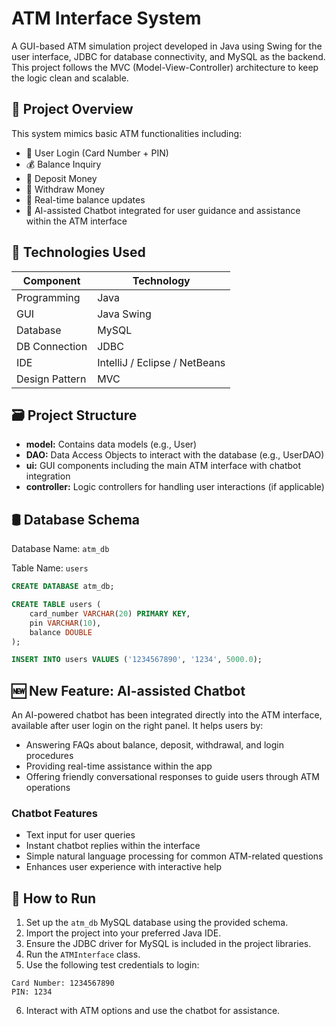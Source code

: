 # ATM Interface System

A GUI-based ATM simulation project developed in Java using Swing for the user interface, JDBC for database connectivity, and MySQL as the backend. This project follows the MVC (Model-View-Controller) architecture to keep the logic clean and scalable.

## 📌 Project Overview

This system mimics basic ATM functionalities including:

* 🔐 User Login (Card Number + PIN)
* 💰 Balance Inquiry
* 💸 Deposit Money
* 🏧 Withdraw Money
* 🔄 Real-time balance updates
* 🤖 AI-assisted Chatbot integrated for user guidance and assistance within the ATM interface

## 🧰 Technologies Used

| Component      | Technology                    |
| -------------- | ----------------------------- |
| Programming    | Java                          |
| GUI            | Java Swing                    |
| Database       | MySQL                         |
| DB Connection  | JDBC                          |
| IDE            | IntelliJ / Eclipse / NetBeans |
| Design Pattern | MVC                           |

## 🗃️ Project Structure

* **model:** Contains data models (e.g., User)
* **DAO:** Data Access Objects to interact with the database (e.g., UserDAO)
* **ui:** GUI components including the main ATM interface with chatbot integration
* **controller:** Logic controllers for handling user interactions (if applicable)

## 🛢️ Database Schema

Database Name: `atm_db`

Table Name: `users`

```sql
CREATE DATABASE atm_db;

CREATE TABLE users (
    card_number VARCHAR(20) PRIMARY KEY,
    pin VARCHAR(10),
    balance DOUBLE
);

INSERT INTO users VALUES ('1234567890', '1234', 5000.0);
```

## 🆕 New Feature: AI-assisted Chatbot

An AI-powered chatbot has been integrated directly into the ATM interface, available after user login on the right panel. It helps users by:

* Answering FAQs about balance, deposit, withdrawal, and login procedures
* Providing real-time assistance within the app
* Offering friendly conversational responses to guide users through ATM operations

### Chatbot Features

* Text input for user queries
* Instant chatbot replies within the interface
* Simple natural language processing for common ATM-related questions
* Enhances user experience with interactive help

## 🚀 How to Run

1. Set up the `atm_db` MySQL database using the provided schema.
2. Import the project into your preferred Java IDE.
3. Ensure the JDBC driver for MySQL is included in the project libraries.
4. Run the `ATMInterface` class.
5. Use the following test credentials to login:

```
Card Number: 1234567890
PIN: 1234
```

6. Interact with ATM options and use the chatbot for assistance.

